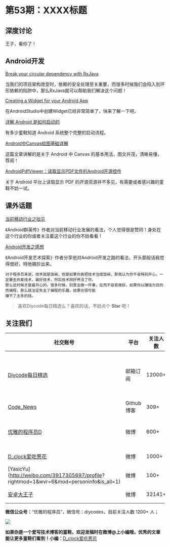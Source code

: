 # 第53期：XXXX标题

## 深度讨论

[]()

王子，看你了！

## Android开发

[Break your circular dependency with RxJava](https://medium.com/@ferhatparmak/break-your-circular-dependency-with-rxjava-8a487345061#.zgfy7bq43)

当我们的项目架构改变时，依赖的安全处理至关重要，而很多时候我们会陷入到环形依赖的陷阱中，那么RxJava就可以帮助我们解决这个问题！

[Creating a Widget for your Android App](https://medium.com/@daggerdwivedi/creating-a-widget-for-your-android-app-1ee915e6af3e#.u4etzj71p)

在AndroidStudio中创建Widget已经非常简单了，快来了解一下吧。

[详解 Android 是如何启动的](http://www.woaitqs.cc/android/2016/06/15/how-android-launch-itself.html)

有多少童鞋知道 Android 系统整个完整的启动流程。

[Android中Canvas绘图基础详解](http://blog.csdn.net/iispring/article/details/49770651)

这篇文章讲解的是关于 Android 中 Canvas 的基本用法，图文并茂，清晰易懂，荐阅！

[AndroidPdfViewer：读取显示PDF文件的Android开源控件](https://github.com/barteksc/AndroidPdfViewer)

关于 Android 平台上读取显示 PDF 的开源资源并不多见，有需要或者感兴趣的童鞋不妨一试。

## 课外话题

[当前移动行业之拙见](http://mp.weixin.qq.com/s?__biz=MzAxNzMxNzk5OQ==&mid=2649484549&idx=1&sn=1002b3b91ab8559affb23a3fc3b46cf5&scene=1&srcid=0801NeewPxFROHlOve7MonZW#wechat_redirect)

《Android群英传》作者对当前移动行业发展的看法，个人觉得很是赞同！身处在这个行业的你或者关注着这个行业的你不妨看看！

[Android开发之感想](http://mp.weixin.qq.com/s?__biz=MzIwMTAzMTMxMg==&mid=2649492289&idx=1&sn=1993befdd0f5b2f9a5f84dfe4024b568&scene=1&srcid=0801jg4QCLVfUrQjNcYqKvdi#wechat_redirect)

《Android开发艺术探索》作者分享他对Android开发之路的看法，开头那段话我觉得很好，特地摘抄出来。

```
对于程序员来说，技术就是饭碗，但是如果你真把技术当成饭碗，那我认为你不会特别开心。一定要去热爱技术，最好技术，然后技术刚好养活了你，
那么这时候才是最开心的。很多时候，刻意去做一件事，反而不容易做好。如果你以赚钱为目的而编程，那么就注定失去了编程的乐趣，结果也很可能
赚不了太多的钱。
```

> 喜欢Diycode每日精选么？喜欢的话，不妨点个 **Star** 吧！

## 关注我们

| 社交账号  |  平台  | 关注人数 | 说明 |
| -------- | -------- | -------- | -------- |
| [Diycode每日精选](http://list.qq.com/cgi-bin/qf_invite?id=d469993d2c888e971c0fbb2309c4d84256968386b126b967)|   邮箱订阅  | 12000+ | 每日分享一次Android、iOS、Swfit技术干货  |
| [Code_News](https://github.com/DiyCodes/code_news) |    Github博客  |309+ | 每日邮件推送列表  |
| [优雅的程序员D](http://weibo.com/u/5891258264) |   微博  | 600+ | 官方微博，每日分享开源信息  |
| [D_clock爱吃葱花](http://weibo.com/u/2480694892)  |   微博  | 1000+ | 日报发起人  |
|[YasicYu](http://weibo.com/3917305697/profile? rightmod=1&wvr=6&mod=personinfo&is_all=1)  |   微博  | 100+ | 日报发起人  |
|[安卓大王子](http://weibo.com/apkbus/)   |   微博  | 32141+ | 日报发起人  |

**微信公众号：**“优雅的程序员”，微信号：diycodes，目前关注人数 1200+ 人；

![](http://upload-images.jianshu.io/upload_images/1846413-b42abfa70f909099.jpg?imageMogr2/auto-orient/strip%7CimageView2/2/w/1240)

**如果你是一个爱写技术博客的童鞋，欢迎发稿时在微博@上小编哦，优秀的文章能让更多童鞋们看到！小编：**[D_clock爱吃葱花](http://weibo.com/2480694892/profile?rightmod=1&wvr=6&mod=personinfo&is_all=1)
